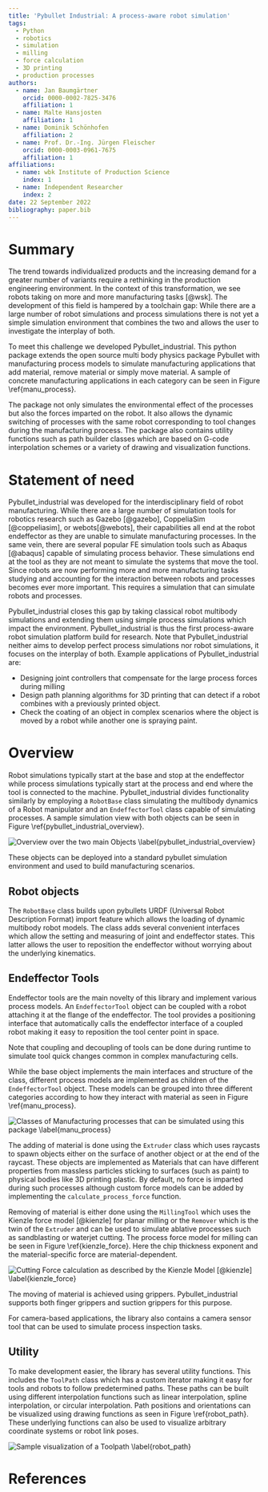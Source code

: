 ```yaml
---
title: 'Pybullet Industrial: A process-aware robot simulation'
tags:
  - Python
  - robotics
  - simulation
  - milling
  - force calculation
  - 3D printing
  - production processes
authors:
  - name: Jan Baumgärtner
    orcid: 0000-0002-7825-3476
    affiliation: 1
  - name: Malte Hansjosten
    affiliation: 1
  - name: Dominik Schönhofen
    affiliation: 2
  - name: Prof. Dr.-Ing. Jürgen Fleischer
    orcid: 0000-0003-0961-7675
    affiliation: 1
affiliations:
  - name: wbk Institute of Production Science
    index: 1
  - name: Independent Researcher
    index: 2
date: 22 September 2022
bibliography: paper.bib
---
```


# Summary
The trend towards individualized products and the increasing demand for a greater number of variants require a rethinking in the production engineering environment. In the context of this transformation, we see robots taking on more and more manufacturing tasks [@wsk].
The development of this field is hampered by a toolchain gap: While there are a large number of robot simulations and process simulations there is not yet a simple simulation environment that combines the two and allows the user to investigate the interplay of both.

To meet this challenge we developed Pybullet_industrial. This python package extends the open source multi body physics package Pybullet with manufacturing process models to simulate manufacturing applications that add material, remove material or simply move material.
A sample of concrete manufacturing applications in each category can be seen in Figure \ref{manu_process}.

The package not only simulates the environmental effect of the processes but also the forces imparted on the robot. It also allows the dynamic switching of processes with the same robot corresponding to tool changes during the manufacturing process. The package also contains utility functions such as path builder classes which are based on G-code interpolation schemes or a variety of drawing and visualization functions.



# Statement of need
Pybullet_industrial was developed for the interdisciplinary field of robot manufacturing.
While there are a large number of simulation tools for robotics research such as Gazebo [@gazebo], CoppeliaSim [@coppeliasim], or webots[@webots], their capabilities all end at the robot endeffector as they are unable to simulate manufacturing processes.
In the same vein, there are several popular FE simulation tools such as Abaqus [@abaqus] capable of simulating process behavior.
These simulations end at the tool as they are not meant to simulate the systems that move the tool.
Since robots are now performing more and more manufacturing tasks studying and accounting for the interaction between robots and processes becomes ever more important.
This requires a simulation that can simulate robots and processes.

Pybullet_industrial closes this gap by taking classical robot multibody simulations and extending them using simple process simulations which impact the environment.
Pybullet_industrial is thus the first process-aware robot simulation platform build for research.
Note that Pybullet_industrial neither aims to develop perfect process simulations nor robot simulations, it focuses on the interplay of both.
Example applications of Pybullet_industrial are:

* Designing joint controllers that compensate for the large process forces during milling
* Design path planning algorithms for 3D printing that can detect if a robot combines with a previously printed object.
* Check the coating of an object in complex scenarios where the object is moved by a robot while another one is spraying paint.


# Overview

Robot simulations typically start at the base and stop at the endeffector while process simulations typically start at the process and end where the tool is connected to the machine. Pybullet_industrial divides functionality similarly by employing a `RobotBase` class simulating the multibody dynamics of a Robot manipulator and an `EndeffectorTool` class capable of simulating processes.
A sample simulation view with both objects can be seen in Figure \ref{pybullet_industrial_overview}.

![Overview over the two main Objects \label{pybullet_industrial_overview}](pybullet_industrial_overview.png)

These objects can be deployed into a standard pybullet simulation environment and used to build manufacturing scenarios.

## Robot objects

The `RobotBase` class builds upon pybullets URDF (Universal Robot Description Format) import feature which allows the loading of dynamic multibody robot models. The class adds several convenient interfaces which allow the setting and measuring of joint and endeffector states. This latter allows the user to reposition the endeffector without worrying about the underlying kinematics.

## Endeffector Tools

Endeffector tools are the main novelty of this library and implement various process models.
An `EndeffectorTool` object can be coupled with a robot attaching it at the flange of the endeffector.
The tool provides a positioning interface that automatically calls the endeffector interface of a coupled robot making it easy to reposition the tool center point in space.

Note that coupling and decoupling of tools can be done during runtime to simulate tool quick changes common in complex manufacturing cells.

While the base object implements the main interfaces and structure of the class, different process models are implemented as children of the `EndeffectorTool` object.
These models can be grouped into three different categories according to how they interact with material as seen in Figure \ref{manu_process}.

![Classes of Manufacturing processes that can be simulated using this package \label{manu_process}](manufacturing_processes.png)

The adding of material is done using the `Extruder` class which uses raycasts to spawn objects either on the surface of another object or at the end of the raycast.
These objects are implemented as Materials that can have different properties from massless particles sticking to surfaces (such as paint) to physical bodies like 3D printing plastic.
By default, no force is imparted during such processes although custom force models can be added by implementing the `calculate_process_force` function.

Removing of material is either done using the `MillingTool` which uses the Kienzle force model [@kienzle] for planar milling or the `Remover` which is the twin of the `Extruder` and can be used to simulate ablative processes such as sandblasting or waterjet cutting.
The process force model for milling can be seen in Figure \ref{kienzle_force}. Here the chip thickness exponent and the material-specific force are material-dependent.

![Cutting Force calculation as described by the Kienzle Model [@kienzle] \label{kienzle_force}](cutting_force.png)

The moving of material is achieved using grippers. Pybullet_industrial supports both finger grippers and suction grippers for this purpose.

For camera-based applications, the library also contains a camera sensor tool that can be used to simulate process inspection tasks.

## Utility
To make development easier, the library has several utility functions.
This includes the `ToolPath` class which has a custom iterator making it easy for tools and robots to follow predetermined paths. These paths can be built using different interpolation functions such as linear interpolation, spline interpolation, or circular interpolation.
Path positions and orientations can be visualized using drawing functions as seen in Figure \ref{robot_path}.
These underlying functions can also be used to visualize arbitrary coordinate systems or robot link poses.

![Sample visualization of a Toolpath \label{robot_path}](robot_paths.png)

# References
